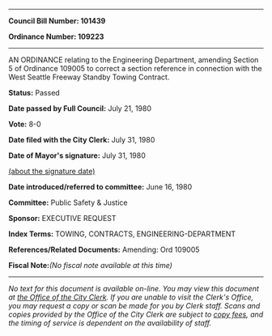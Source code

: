 

********

**Council Bill Number: 101439**
   
**Ordinance Number: 109223**
********

 AN ORDINANCE relating to the Engineering Department, amending Section 5 of Ordinance 109005 to correct a section reference in connection with the West Seattle Freeway Standby Towing Contract.

**Status:** Passed
   
**Date passed by Full Council:** July 21, 1980
   
**Vote:** 8-0
   
**Date filed with the City Clerk:** July 31, 1980
   
**Date of Mayor's signature:** July 31, 1980
   
[(about the signature date)](/~public/approvaldate.htm)
   
   
   
**Date introduced/referred to committee:** June 16, 1980
   
**Committee:** Public Safety & Justice
   
**Sponsor:** EXECUTIVE REQUEST
   
   
**Index Terms:** TOWING, CONTRACTS, ENGINEERING-DEPARTMENT

**References/Related Documents:** Amending: Ord 109005

**Fiscal Note:**_(No fiscal note available at this time)_
********

_No text for this document is available on-line. You may view this document at [the Office of the City Clerk](http://www.seattle.gov/leg/clerk/contactUs.htm). If you are unable to visit the Clerk's Office, you may request a copy or scan be made for you by Clerk staff. Scans and copies provided by the Office of the City Clerk are subject to [copy fees](http://clerk.seattle.gov/~public/clerkfees.htm), and the timing of service is dependent on the availability of staff._

